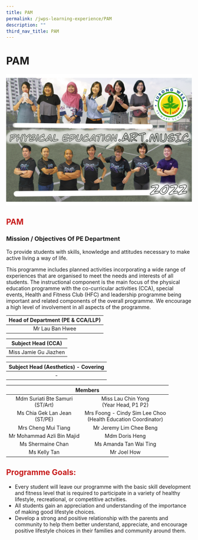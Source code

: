 ```yaml
---
title: PAM
permalink: /jwps-learning-experience/PAM
description: ""
third_nav_title: PAM
---
```

# PAM
![](/images/JWPS%20LEARNING%20EXPERIENCE/PAM/IMG_1563.png)
## <span style = "color: #c81b1b"> <b>PAM</b> </span>

### Mission / Objectives Of PE Department

To provide students with skills, knowledge and attitudes necessary to make active living a way of life.  
  
This programme includes planned activities incorporating a wide range of experiences that are organised to meet the needs and interests of all students. The instructional component is the main focus of the physical education programme with the co-curricular activities (CCA), special events, Health and Fitness Club (HFC) and leadership programme being important and related components of the overall programme. We encourage a high level of involvement in all aspects of the programme.

| Head of Department (PE & CCA/LLP) |
|:---------------------------------:|
|          Mr Lau Ban Hwee          |


|   Subject Head (CCA)   |
|:----------------------:|
|  Miss Jamie Gu Jiazhen |


| Subject Head (Aesthetics) - Covering |
|:------------------------------------:|
|                   -                  |

<table>
<thead>
  <tr>
    <th colspan="2" style="text-align: center;">Members</th>
  </tr>
</thead>
<tbody>
  <tr>
    <td style="text-align: center;">Mdm Suriati Bte Samuri<br>(ST/Art)</td>
    <td style="text-align: center;">Miss Lau Chin Yong<br>(Year Head, P1 P2)</td>
  </tr>
  <tr>
    <td style="text-align: center;">Ms Chia Gek Lan Jean<br>(ST/PE)</td>
    <td style="text-align: center;">Mrs Foong - Cindy Sim Lee Choo<br>(Health Education Coordinator) <br></td>
  </tr>
  <tr>
    <td style="text-align: center;"> Mrs Cheng Mui Tiang<br></td>
    <td style="text-align: center;">Mr Jeremy Lim Chee Beng</td>
  </tr>
  <tr>
    <td style="text-align: center;"> Mr Mohammad Azli Bin Majid<br></td>
    <td style="text-align: center;"> Mdm Doris Heng</td>
  </tr>
  <tr>
    <td style="text-align: center;">Ms Shermaine Chan<br></td>
    <td style="text-align: center;">Ms Amanda Tan Wai Ting </td>
  </tr>
  <tr>
    <td style="text-align: center;">Ms Kelly Tan<br></td>
    <td style="text-align: center;">Mr Joel How</td>
  </tr>
</tbody>
</table>

## <span style = "color: #c81b1b"> <b>Programme Goals:</b> </span>


*   Every student will leave our programme with the basic skill development and fitness level that is required to participate in a variety of healthy lifestyle, recreational, or competitive actvities.
*   All students gain an appreciation and understanding of the importance of making good lifestyle choices.
*   Develop a strong and positive relationship with the parents and community to help them better understand, appreciate, and encourage positive lifestyle choices in their families and community around them.